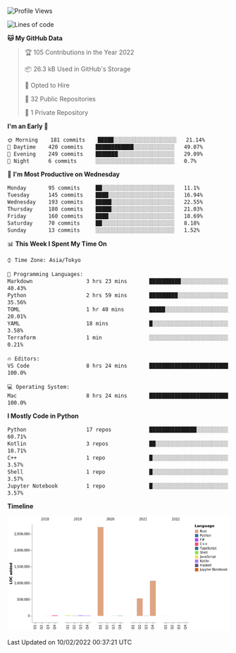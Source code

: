 <!--START_SECTION:waka-->
![Profile Views](http://img.shields.io/badge/Profile%20Views-0-blue)

![Lines of code](https://img.shields.io/badge/From%20Hello%20World%20I%27ve%20Written-4%20Million%20lines%20of%20code-blue)

**🐱 My GitHub Data** 

> 🏆 105 Contributions in the Year 2022
 > 
> 📦 26.3 kB Used in GitHub's Storage 
 > 
> 💼 Opted to Hire
 > 
> 📜 32 Public Repositories 
 > 
> 🔑 1 Private Repository 
 > 
**I'm an Early 🐤** 

```text
🌞 Morning    181 commits    █████░░░░░░░░░░░░░░░░░░░░   21.14% 
🌆 Daytime    420 commits    ████████████░░░░░░░░░░░░░   49.07% 
🌃 Evening    249 commits    ███████░░░░░░░░░░░░░░░░░░   29.09% 
🌙 Night      6 commits      ░░░░░░░░░░░░░░░░░░░░░░░░░   0.7%

```
📅 **I'm Most Productive on Wednesday** 

```text
Monday       95 commits     ██░░░░░░░░░░░░░░░░░░░░░░░   11.1% 
Tuesday      145 commits    ████░░░░░░░░░░░░░░░░░░░░░   16.94% 
Wednesday    193 commits    █████░░░░░░░░░░░░░░░░░░░░   22.55% 
Thursday     180 commits    █████░░░░░░░░░░░░░░░░░░░░   21.03% 
Friday       160 commits    ████░░░░░░░░░░░░░░░░░░░░░   18.69% 
Saturday     70 commits     ██░░░░░░░░░░░░░░░░░░░░░░░   8.18% 
Sunday       13 commits     ░░░░░░░░░░░░░░░░░░░░░░░░░   1.52%

```


📊 **This Week I Spent My Time On** 

```text
⌚︎ Time Zone: Asia/Tokyo

💬 Programming Languages: 
Markdown                 3 hrs 23 mins       ██████████░░░░░░░░░░░░░░░   40.43% 
Python                   2 hrs 59 mins       █████████░░░░░░░░░░░░░░░░   35.56% 
TOML                     1 hr 40 mins        █████░░░░░░░░░░░░░░░░░░░░   20.01% 
YAML                     18 mins             █░░░░░░░░░░░░░░░░░░░░░░░░   3.58% 
Terraform                1 min               ░░░░░░░░░░░░░░░░░░░░░░░░░   0.21%

🔥 Editors: 
VS Code                  8 hrs 24 mins       █████████████████████████   100.0%

💻 Operating System: 
Mac                      8 hrs 24 mins       █████████████████████████   100.0%

```

**I Mostly Code in Python** 

```text
Python                   17 repos            ███████████████░░░░░░░░░░   60.71% 
Kotlin                   3 repos             ██░░░░░░░░░░░░░░░░░░░░░░░   10.71% 
C++                      1 repo              █░░░░░░░░░░░░░░░░░░░░░░░░   3.57% 
Shell                    1 repo              █░░░░░░░░░░░░░░░░░░░░░░░░   3.57% 
Jupyter Notebook         1 repo              █░░░░░░░░░░░░░░░░░░░░░░░░   3.57%

```


**Timeline**

![Chart not found](https://raw.githubusercontent.com/kitagawa-hr/kitagawa-hr/main/charts/bar_graph.png) 


 Last Updated on 10/02/2022 00:37:21 UTC
<!--END_SECTION:waka-->
